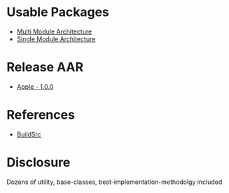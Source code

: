 # Usable Packages
 - [Multi Module Architecture](https://github.com/merlinJeyakumar/kotlin-multi-module-mvvm-architecture-android.git)
 - [Single Module Architecture](https://github.com/merlinJeyakumar/kotlin-single-module-architecture-android.git)

# Release AAR
 - [Apple - 1.0.0](https://github.com/merlinJeyakumar/jeyksupport/releases/tag/Apple)

# References
- [BuildSrc](https://github.com/merlinJeyakumar/android-compact-dependencies.git)

# Disclosure
Dozens of utility, base-classes, best-implementation-methodolgy included

